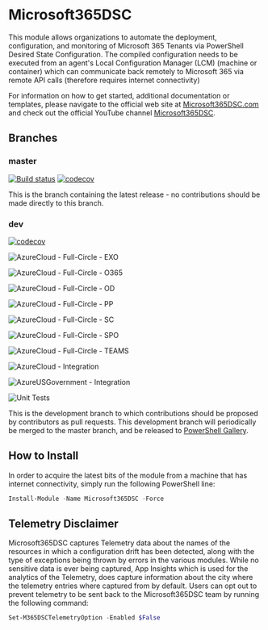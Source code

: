 # Microsoft365DSC

This module allows organizations to automate the deployment,
configuration, and monitoring of Microsoft 365 Tenants via PowerShell
Desired State Configuration. The compiled configuration needs to be
executed from an agent's Local Configuration Manager (LCM) (machine
or container) which can communicate back remotely to Microsoft 365 via
remote API calls (therefore requires internet connectivity)

For information on how to get started, additional documentation or
templates, please navigate to the official web site at
[Microsoft365DSC.com](http://Microsoft365DSC.com) and check out the
official YouTube channel
[Microsoft365DSC](https://www.youtube.com/channel/UCveScabVT6pxzqYgGRu17iw).

## Branches

### master

[![Build status](https://ci.appveyor.com/api/projects/status/5a7f2ao7d1mnoqrb/branch/master?svg=true)](https://ci.appveyor.com/project/NikCharlebois/Microsoft365DSC/branch/master)
[![codecov](https://codecov.io/gh/Microsoft/Microsoft365DSC/branch/master/graph/badge.svg)](https://codecov.io/gh/Microsoft/Microsoft365DSC)

This is the branch containing the latest release -
no contributions should be made directly to this branch.

### dev

[![codecov](https://codecov.io/gh/microsoft/Microsoft365DSC/branch/Dev/graph/badge.svg)](https://codecov.io/gh/microsoft/Microsoft365DSC)

![AzureCloud - Full-Circle - EXO](https://github.com/microsoft/Microsoft365DSC/workflows/AzureCloud%20-%20Full-Circle%20-%20EXO/badge.svg)

![AzureCloud - Full-Circle - O365](https://github.com/microsoft/Microsoft365DSC/workflows/AzureCloud%20-%20Full-Circle%20-%20O365/badge.svg)

![AzureCloud - Full-Circle - OD](https://github.com/microsoft/Microsoft365DSC/workflows/AzureCloud%20-%20Full-Circle%20-%20OD/badge.svg)

![AzureCloud - Full-Circle - PP](https://github.com/microsoft/Microsoft365DSC/workflows/AzureCloud%20-%20Full-Circle%20-%20PP/badge.svg)

![AzureCloud - Full-Circle - SC](https://github.com/microsoft/Microsoft365DSC/workflows/AzureCloud%20-%20Full-Circle%20-%20SC/badge.svg)

![AzureCloud - Full-Circle - SPO](https://github.com/microsoft/Microsoft365DSC/workflows/AzureCloud%20-%20Full-Circle%20-%20SPO/badge.svg)

![AzureCloud - Full-Circle - TEAMS](https://github.com/microsoft/Microsoft365DSC/workflows/AzureCloud%20-%20Full-Circle%20-%20TEAMS/badge.svg)

![AzureCloud - Integration](https://github.com/microsoft/Microsoft365DSC/workflows/AzureCloud%20-%20Integration/badge.svg)

![AzureUSGovernment - Integration](https://github.com/microsoft/Microsoft365DSC/workflows/AzureUSGovernment%20-%20Integration/badge.svg)

![Unit Tests](https://github.com/microsoft/Microsoft365DSC/workflows/Unit%20Tests/badge.svg)

This is the development branch
to which contributions should be proposed by contributors as pull requests.
This development branch will periodically be merged to the master branch,
and be released to [PowerShell Gallery](https://www.powershellgallery.com/).

## How to Install

In order to acquire the latest
bits of the module from a machine that has internet connectivity,
simply run the following PowerShell line:

```powershell
Install-Module -Name Microsoft365DSC -Force
```

## Telemetry Disclaimer

Microsoft365DSC captures Telemetry data about the names of the resources
in which a configuration drift has been detected, along with the type
of exceptions being thrown by errors in the various modules. While no
sensitive data is ever being captured, App Insights which is used for
the analytics of the Telemetry, does capture information about the city
where the telemetry entries where captured from by default. Users can
opt out to prevent telemetry to be sent back to the Microsoft365DSC team
by running the following command:

```powershell
Set-M365DSCTelemetryOption -Enabled $False
```
